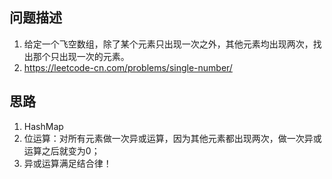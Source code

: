 ## 问题描述
1. 给定一个飞空数组，除了某个元素只出现一次之外，其他元素均出现两次，找出那个只出现一次的元素。
2. https://leetcode-cn.com/problems/single-number/

## 思路
1. HashMap
2. 位运算：对所有元素做一次异或运算，因为其他元素都出现两次，做一次异或运算之后就变为0；
3. 异或运算满足结合律！
